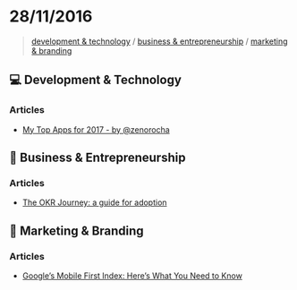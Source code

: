 # 28/11/2016

> [development & technology](#computer-development--technology) / [business & entrepreneurship](#briefcase-business--entrepreneurship) / [marketing & branding](marketing--branding)


## :computer: Development & Technology

### Articles
- [My Top Apps for 2017 - by @zenorocha](https://medium.com/@zenorocha/my-top-apps-for-2017-62473cf873a4#.ddjz2jmlf)


## :briefcase: Business & Entrepreneurship

### Articles
- [The OKR Journey: a guide for adoption](https://www.linkedin.com/pulse/okr-journey-guide-adoption-felipe-castro)


## :mega: Marketing & Branding

### Articles
- [Google’s Mobile First Index: Here’s What You Need to Know](http://www.99signals.com/google-mobile-first-index/)